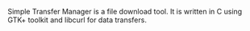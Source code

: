Simple Transfer Manager is a file download tool. It is written in C using GTK+ toolkit and libcurl for data transfers.